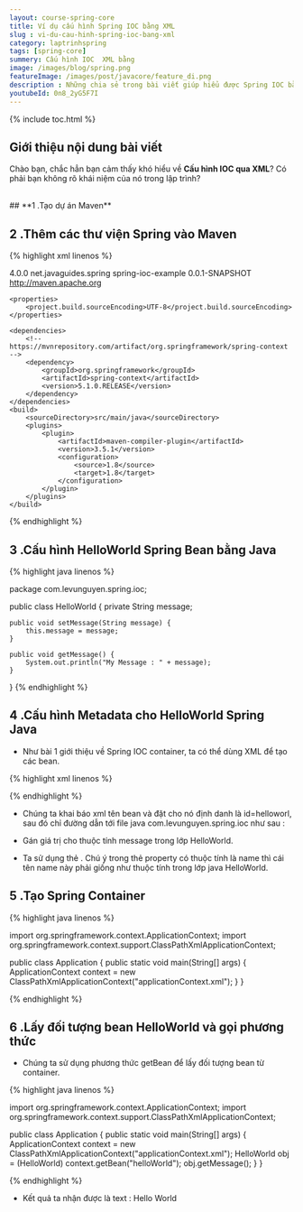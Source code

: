 ```yaml
---
layout: course-spring-core
title: Ví dụ cấu hình Spring IOC bằng XML 
slug : vi-du-cau-hinh-spring-ioc-bang-xml
category: laptrinhspring
tags: [spring-core]
summery: Cấu hình IOC  XML bằng
image: /images/blog/spring.png
featureImage: /images/post/javacore/feature_di.png
description : Những chia sẻ trong bài viết giúp hiểu được Spring IOC bằng XML trong lập trình là gì? Ngoài ra qua bài viết người đọc sẽ biết được cách để tạo dự án Maven, thao tác để thêm các thư viện Spring vào Maven. Đồng thời được tìm hiểu về cấu hình HelloWorld Spring Bean bằng Java, cấu hình Metadata Java và được hướng dẫn để tạo Spring Container và cách lấy đối tượng bean HelloWorld và gọi phương thức trong lập trình Spring. 
youtubeId: 0n8_2yG5F7I
---
```


{% include toc.html %}

## **Giới thiệu nội dung bài viết**

Chào bạn, chắc hẳn bạn cảm thấy khó hiểu về <b>Cấu hình IOC qua XML</b>? Có phải bạn không rõ khái niệm của nó trong lập trình?

<br>
## **1 .Tạo dự án Maven**




## **2 .Thêm các thư viện Spring vào Maven**

{% highlight xml linenos %}

<project xmlns="http://maven.apache.org/POM/4.0.0"
 xmlns:xsi="http://www.w3.org/2001/XMLSchema-instance"
 xsi:schemaLocation="http://maven.apache.org/POM/4.0.0 http://maven.apache.org/xsd/maven-4.0.0.xsd">
    <modelVersion>4.0.0</modelVersion>
    <groupId>net.javaguides.spring</groupId>
    <artifactId>spring-ioc-example</artifactId>
    <version>0.0.1-SNAPSHOT</version>
    <url>http://maven.apache.org</url>

    <properties>
        <project.build.sourceEncoding>UTF-8</project.build.sourceEncoding>
    </properties>

    <dependencies>
        <!-- https://mvnrepository.com/artifact/org.springframework/spring-context -->
        <dependency>
            <groupId>org.springframework</groupId>
            <artifactId>spring-context</artifactId>
            <version>5.1.0.RELEASE</version>
        </dependency>
    </dependencies>
    <build>
        <sourceDirectory>src/main/java</sourceDirectory>
        <plugins>
            <plugin>
                <artifactId>maven-compiler-plugin</artifactId>
                <version>3.5.1</version>
                <configuration>
                    <source>1.8</source>
                    <target>1.8</target>
                </configuration>
            </plugin>
        </plugins>
    </build>
</project>


{% endhighlight %}

## **3 .Cấu hình HelloWorld Spring Bean bằng Java**

{% highlight java linenos %}

package com.levunguyen.spring.ioc;

public class HelloWorld {
    private String message;

    public void setMessage(String message) {
        this.message = message;
    }

    public void getMessage() {
        System.out.println("My Message : " + message);
    }
}
{% endhighlight %}

## **4 .Cấu hình Metadata cho HelloWorld Spring Java**

- Như bài 1 giới thiệu về Spring IOC container, ta có thể dùng XML để tạo các bean. 

{% highlight xml linenos %}

<?xml version = "1.0" encoding = "UTF-8"?>
<beans xmlns="http://www.springframework.org/schema/beans"
 xmlns:xsi="http://www.w3.org/2001/XMLSchema-instance"
 xsi:schemaLocation="http://www.springframework.org/schema/beans
   http://www.springframework.org/schema/beans/spring-beans-3.0.xsd">
   
 <bean id="helloWorld" class="com.levunguyen.spring.ioc">
  <property name="message" value="Hello World!" />
 </bean>
</beans>

{% endhighlight %}

- Chúng ta khai báo xml tên bean và đặt cho nó định danh là id=helloworl, sau đó chỉ đường dẫn tới file java com.levunguyen.spring.ioc như sau : <bean id="helloWorld" class="com.levunguyen.spring.ioc">

- Gán giá trị cho thuộc tính message trong lớp HelloWorld.

- Ta sử dụng thẻ <property name="message" value="Hello World!" />. Chú ý trong thẻ property có thuộc tính là name thì cái tên name này phải giống như thuộc tính trong lớp java HelloWorld. 




## **5 .Tạo Spring Container**

{% highlight java linenos %}

import org.springframework.context.ApplicationContext;
import org.springframework.context.support.ClassPathXmlApplicationContext;

public class Application {
    public static void main(String[] args) {
        ApplicationContext context = new ClassPathXmlApplicationContext("applicationContext.xml");
    }
}

{% endhighlight %}

## **6 .Lấy đối tượng bean HelloWorld và gọi phương thức**

- Chúng ta sử dụng phương thức getBean để lấy đối tượng bean từ container.

{% highlight java linenos %}



import org.springframework.context.ApplicationContext;
import org.springframework.context.support.ClassPathXmlApplicationContext;

public class Application {
    public static void main(String[] args) {
        ApplicationContext context = new ClassPathXmlApplicationContext("applicationContext.xml");
        HelloWorld obj = (HelloWorld) context.getBean("helloWorld");
        obj.getMessage();
    }
}

{% endhighlight %}

- Kết quả ta nhận được là text : Hello World






